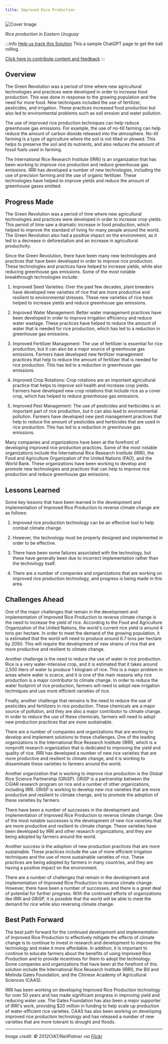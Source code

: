 ```yaml
---
title: Improved Rice Production
---
```


![Cover Image](../static/img/improved-rice-production.jpg)

_Rice production in Eastern Uruguay_ 

:::info [Help us track this Solution](contribute)
This a sample ChatGPT page to get the ball rolling.

[Click here to contribute content and feedback](contribute)
:::

## Overview

The Green Revolution was a period of time where new agricultural technologies and practices were developed in order to increase food production. This was done in response to the growing population and the need for more food. New techniques included the use of fertilizer, pesticides, and irrigation. These practices increased food production but also led to environmental problems such as soil erosion and water pollution.

The use of improved rice production techniques can help reduce greenhouse gas emissions. For example, the use of no-till farming can help reduce the amount of carbon dioxide released into the atmosphere. No-till farming is a type of agriculture where the soil is not tilled or plowed. This helps to preserve the soil and its nutrients, and also reduces the amount of fossil fuels used in farming.

The International Rice Research Institute (IRRI) is an organization that has been working to improve rice production and reduce greenhouse gas emissions. IRRI has developed a number of new technologies, including the use of precision farming and the use of organic fertilizer. These technologies have helped to improve yields and reduce the amount of greenhouse gases emitted.

## Progress Made

The Green Revolution was a period of time where new agricultural technologies and practices were developed in order to increase crop yields. This period of time saw a dramatic increase in food production, which helped to improve the standard of living for many people around the world. The Green Revolution also had a positive impact on the environment, as it led to a decrease in deforestation and an increase in agricultural productivity.

Since the Green Revolution, there have been many new technologies and practices that have been developed in order to improve rice production. These technologies and practices have helped to increase yields, while also reducing greenhouse gas emissions. Some of the most notable breakthrough technologies include:

1. Improved Seed Varieties: Over the past few decades, plant breeders have developed new varieties of rice that are more productive and resilient to environmental stresses. These new varieties of rice have helped to increase yields and reduce greenhouse gas emissions.

2. Improved Water Management: Better water management practices have been developed in order to improve irrigation efficiency and reduce water wastage. These practices have helped to reduce the amount of water that is needed for rice production, which has led to a reduction in greenhouse gas emissions.

3. Improved Fertilizer Management: The use of fertilizer is essential for rice production, but it can also be a major source of greenhouse gas emissions. Farmers have developed new fertilizer management practices that help to reduce the amount of fertilizer that is needed for rice production. This has led to a reduction in greenhouse gas emissions.

4. Improved Crop Rotations: Crop rotations are an important agricultural practice that helps to improve soil health and increase crop yields. Farmers have developed new crop rotations that include rice as a cover crop, which has helped to reduce greenhouse gas emissions.

5. Improved Pest Management: The use of pesticides and herbicides is an important part of rice production, but it can also lead to environmental pollution. Farmers have developed new pest management practices that help to reduce the amount of pesticides and herbicides that are used in rice production. This has led to a reduction in greenhouse gas emissions.

Many companies and organizations have been at the forefront of developing improved rice production practices. Some of the most notable organizations include the International Rice Research Institute (IRRI), the Food and Agriculture Organization of the United Nations (FAO), and the World Bank. These organizations have been working to develop and promote new technologies and practices that can help to improve rice production and reduce greenhouse gas emissions.

## Lessons Learned

Some key lessons that have been learned in the development and implementation of Improved Rice Production to reverse climate change are as follows:

1. Improved rice production technology can be an effective tool to help combat climate change.

2. However, the technology must be properly designed and implemented in order to be effective.

3. There have been some failures associated with the technology, but these have generally been due to incorrect implementation rather than the technology itself.

4. There are a number of companies and organizations that are working on improved rice production technology, and progress is being made in this area.

## Challenges Ahead

One of the major challenges that remain in the development and implementation of Improved Rice Production to reverse climate change is the need to increase the yield of rice. According to the Food and Agriculture Organization of the United Nations, the world's current rice yield is around 4 tons per hectare. In order to meet the demand of the growing population, it is estimated that the world will need to produce around 6.7 tons per hectare by 2050. This will require the development of new strains of rice that are more productive and resilient to climate change.

Another challenge is the need to reduce the use of water in rice production. Rice is a very water-intensive crop, and it is estimated that it takes around 2,500 liters of water to produce 1 kilogram of rice. This is a major problem in areas where water is scarce, and it is one of the main reasons why rice production is a major contributor to climate change. In order to reduce the water footprint of rice production, farmers will need to adopt new irrigation techniques and use more efficient varieties of rice.

Finally, another challenge that remains is the need to reduce the use of pesticides and fertilizers in rice production. These chemicals are a major source of pollution, and they are also a major contributor to climate change. In order to reduce the use of these chemicals, farmers will need to adopt new production practices that are more sustainable.

There are a number of companies and organizations that are working to develop and implement solutions to these challenges. One of the leading organizations is the International Rice Research Institute (IRRI), which is a nonprofit research organization that is dedicated to improving the yield and quality of rice. IRRI has developed a number of new rice varieties that are more productive and resilient to climate change, and it is working to disseminate these varieties to farmers around the world.

Another organization that is working to improve rice production is the Global Rice Science Partnership (GRiSP). GRiSP is a partnership between the CGIAR research program on rice and a number of other organizations, including IRRI. GRiSP is working to develop new rice varieties that are more productive and resilient to climate change, and to promote the adoption of these varieties by farmers.

There have been a number of successes in the development and implementation of Improved Rice Production to reverse climate change. One of the most notable successes is the development of new rice varieties that are more productive and resilient to climate change. These varieties have been developed by IRRI and other research organizations, and they are being adopted by farmers around the world.

Another success is the adoption of new production practices that are more sustainable. These practices include the use of more efficient irrigation techniques and the use of more sustainable varieties of rice. These practices are being adopted by farmers in many countries, and they are having a positive impact on the environment.

There are a number of challenges that remain in the development and implementation of Improved Rice Production to reverse climate change. However, there have been a number of successes, and there is a great deal of potential for further progress. With the continued efforts of organizations like IRRI and GRiSP, it is possible that the world will be able to meet the demand for rice while also reversing climate change.

## Best Path Forward

The best path forward for the continued development and implementation of Improved Rice Production to effectively mitigate the effects of climate change is to continue to invest in research and development to improve the technology and make it more affordable. In addition, it is important to continue to educate farmers about the benefits of using Improved Rice Production and to provide incentives for them to adopt the technology. Some companies and organizations that have been at the forefront of this solution include the International Rice Research Institute (IRRI), the Bill and Melinda Gates Foundation, and the Chinese Academy of Agricultural Sciences (CAAS).

IRRI has been working on developing Improved Rice Production technology for over 50 years and has made significant progress in improving yield and reducing water use. The Gates Foundation has also been a major supporter of IRRI's work, providing $20 million in funding to help scale up production of water-efficient rice varieties. CAAS has also been working on developing improved rice production technology and has released a number of new varieties that are more tolerant to drought and floods.

---

_Image credit: © 2012CIAT/NeilPalmer via [Flickr](https://www.flickr.com/photos/ciat/6809968788)_

